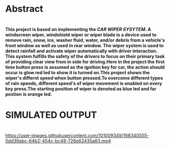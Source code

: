 
# Abstract
#
**This project is based on implementing the *__CAR WIPER SYSYTEM__*. A windscreen wiper, windshield wiper or wiper blade is a device used to remove rain, snow, ice, washer fluid, water, and/or debris from a vehicle's front window as well as used in rear window. The wiper system is used to detect rainfall and activate wiper automatically with driver interaction. This system fulfills the safety of the drivers to focus on their primary task of providing clear view from in side for driving.Here in the project the first time button press is assumed as the ignition key for car, the action should occur is glow red led to show it is turned on.This project shows  the wiper's differnt speed when button pressed.To overcome different types of rain speeds, different speed's of wiper movement is enabled on every key press.The starting position of wiper is denoted as blue led and far postion is orange led.**



# SIMULATED OUTPUT
#
https://user-images.githubusercontent.com/101009349/168340555-0dd39abc-64b2-454c-bc48-726e62435a83.mp4

